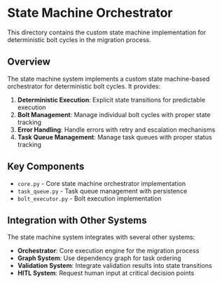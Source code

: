 # State Machine Orchestrator

This directory contains the custom state machine implementation for deterministic bolt cycles in the migration process.

## Overview

The state machine system implements a custom state machine-based orchestrator for deterministic bolt cycles. It provides:

1. **Deterministic Execution**: Explicit state transitions for predictable execution
2. **Bolt Management**: Manage individual bolt cycles with proper state tracking
3. **Error Handling**: Handle errors with retry and escalation mechanisms
4. **Task Queue Management**: Manage task queues with proper status tracking

## Key Components

- `core.py` - Core state machine orchestrator implementation
- `task_queue.py` - Task queue management with persistence
- `bolt_executor.py` - Bolt execution implementation

## Integration with Other Systems

The state machine system integrates with several other systems:

- **Orchestrator**: Core execution engine for the migration process
- **Graph System**: Use dependency graph for task ordering
- **Validation System**: Integrate validation results into state transitions
- **HITL System**: Request human input at critical decision points